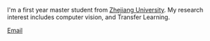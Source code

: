 I'm a first year master student from [Zhejiang University](https://www.zju.edu.cn/). My research interest includes computer vision, and Transfer Learning.

[Email](mailto:fangmingfeng@zju.edu.cn)
